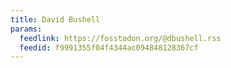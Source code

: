 ```yaml
---
title: David Bushell
params:
  feedlink: https://fosstodon.org/@dbushell.rss
  feedid: f9991355f04f4344ac094848128367cf
---
```

